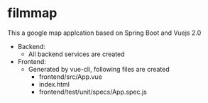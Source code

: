 # filmmap
This a google map applcation based on Spring Boot and Vuejs 2.0

- Backend:
  - All backend services are created
- Frontend:
  - Generated by vue-cli, following files are created
    - frontend/src/App.vue
    - index.html
    - frontend/test/unit/specs/App.spec.js
